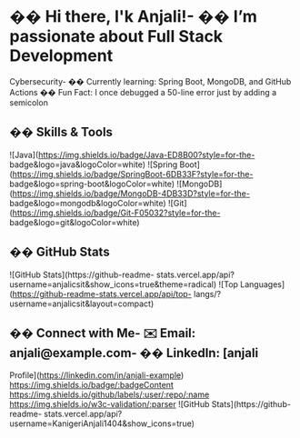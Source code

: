 # �� Hi there, I&#39;k Anjali!- �� I’m passionate about Full Stack Development
Cybersecurity- �� Currently learning: Spring Boot, MongoDB, and GitHub Actions
�� Fun Fact: I once debugged a 50-line error just by adding a semicolon
## ��️ Skills &amp; Tools
![Java](https://img.shields.io/badge/Java-ED8B00?style=for-the-
badge&amp;logo=java&amp;logoColor=white)
![Spring Boot](https://img.shields.io/badge/SpringBoot-6DB33F?style=for-the-
badge&amp;logo=spring-boot&amp;logoColor=white)
![MongoDB](https://img.shields.io/badge/MongoDB-4DB33D?style=for-the-
badge&amp;logo=mongodb&amp;logoColor=white)
![Git](https://img.shields.io/badge/Git-F05032?style=for-the-
badge&amp;logo=git&amp;logoColor=white)
## �� GitHub Stats
![GitHub Stats](https://github-readme-
stats.vercel.app/api?username=anjalicsit&amp;show_icons=true&amp;theme=radical)
![Top Languages](https://github-readme-stats.vercel.app/api/top-
langs/?username=anjalicsit&amp;layout=compact)
## �� Connect with Me- ✉️ Email: anjali@example.com- �� LinkedIn: [anjali
Profile](https://linkedin.com/in/anjali-example)
https://img.shields.io/badge/:badgeContent
https://img.shields.io/github/labels/:user/:repo/:name
https://img.shields.io/w3c-validation/:parser
![GitHub Stats](https://github-readme-
stats.vercel.app/api?username=KanigeriAnjali1404&amp;show_icons=true)

